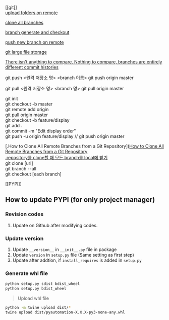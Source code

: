 
[[git]]  
[upload folders on remote](https://cocococo.tistory.com/entry/Git-Git%EC%97%90-%ED%8F%B4%EB%8D%94-%EC%97%85%EB%A1%9C%EB%93%9C-%EB%B0%A9%EB%B2%95)

[clone all branches](https://velog.io/@dataliteracy/%EB%AA%A8%EB%93%A0-git-%EB%B8%8C%EB%9E%9C%EC%B9%98-%ED%81%B4%EB%A1%A0%ED%95%B4%EC%98%A4%EA%B8%B0feat.-git-alias)

[branch generate and checkout](https://mylko72.gitbooks.io/git/content/branch/checkout.html)

[push new branch on remote](https://magoker.tistory.com/220)

[git large file storage](https://git-lfs.com/)

[There isn't anything to compare. Nothing to compare, branches are entirely different commit histories](https://stackoverflow.com/questions/23344320/there-isnt-anything-to-compare-nothing-to-compare-branches-are-entirely-diffe)

git push <원격 저장소 명> <branch 이름>
git push origin master

git pull <원격 저장소 명> <branch 명>
git pull origin master



git init  
git checkout -b master  
git remote add origin <git remote repo>  
git pull origin master  
git checkout -b feature/display  
git add .  
git commit -m "Edit display order"  
git push -u origin feature/display  // git push origin master


[.How to Clone All Remote Branches from a Git Repository]([How to Clone All Remote Branches from a Git Repository](https://www.youtube.com/watch?v=qUtb8-CvEoo)  
[.repository를 clone할 때 모든 branch를 local에 받기](https://github.com/jobhope/TechnicalNote/blob/master/github/CloneRepository.md)  
git clone [url]  
git branch --all  
git checkout [each branch]  
  
  
  
[[PYPI]]
## How to update PYPI (for only project manager)

### Revision codes
1. Update on Github after modifying codes.

### Update version

1. Update `__version__` in `__init__.py` file in package
2. Update `version` in `setup.py` file (Same setting as first step)
3. Update after addtion, if `install_requires` is added in `setup.py`

### Generate whl file
```bash
python setup.py sdist bdist_wheel
python setup.py bdist_wheel
```

> Upload whl file
```bash
python -m twine upload dist/*
twine upload dist/pyautomation-X.X.X-py3-none-any.whl
